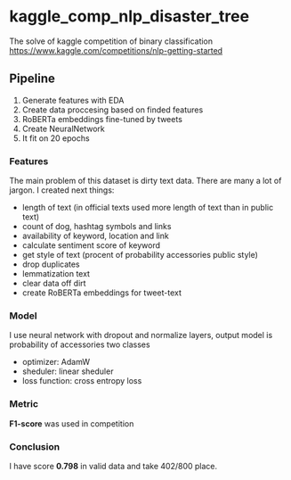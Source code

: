 # kaggle_comp_nlp_disaster_tree
The solve of kaggle competition of binary classification
https://www.kaggle.com/competitions/nlp-getting-started
## Pipeline
1. Generate features with EDA
2. Create data proccesing based on finded features
3. RoBERTa embeddings fine-tuned by tweets 
4. Create NeuralNetwork
5. It fit on 20 epochs 
### Features
The main problem of this dataset is dirty text data. There are many a lot of jargon.
I created next things:
- length of text (in official texts used more length of text than in public text)
- count of dog, hashtag symbols and links
- availability of keyword, location and link
- calculate sentiment score of keyword 
- get style of text (procent of probability accessories public style)
- drop duplicates
- lemmatization text
- clear data off dirt
- create RoBERTa embeddings for tweet-text
### Model
I use neural network with dropout and normalize layers, output model is probability of accessories two classes 
- optimizer: AdamW
- sheduler: linear sheduler
- loss function: cross entropy loss
### Metric
**F1-score** was used in competition
### Conclusion
I have score **0.798** in valid data and take 402/800 place.
